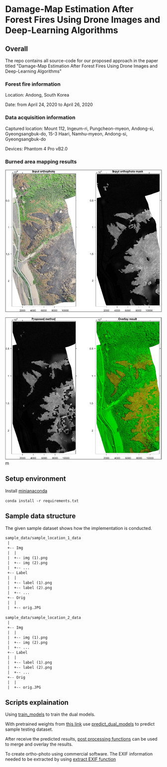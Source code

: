 # Damage-Map Estimation After Forest Fires Using Drone Images and Deep-Learning Algorithms

## Overall
The repo contains all source-code for our proposed approach in the paper titled "Damage-Map Estimation After Forest Fires Using Drone Images and Deep-Learning Algorithms"
### Forest fire information
Location: Andong, South Korea 

Date: from April 24, 2020 to April 26, 2020
### Data acquisition information
Captured location: Mount 112, Ingeum-ri, Pungcheon-myeon, Andong-si, Gyeongsangbuk-do, 15-3 Haari, Namhu-myeon, Andong-si, Gyeongsangbuk-do

Devices: Phantom 4 Pro vB2.0

### Burned area mapping results
![](figure/map_1.PNG)

![](figure/map_2.PNG)
m
## Setup environment

Install [minianaconda](https://docs.conda.io/en/latest/miniconda.html)

`conda install -r requirements.txt`

## Sample data structure 
The given sample dataset shows how the implementation is conducted.
```
sample_data/sample_location_1_data
 |
 +-- Img
 |  |
 |  +-- img (1).png
 |  +-- img (2).png
 |  +-- ...
 +-- Label
 |  |
 |  +-- label (1).png
 |  +-- label (2).png
 |  +-- ...
 +-- Orig
 |  |
 |  +-- orig.JPG

sample_data/sample_location_2_data
 |
 +-- Img
 |  |
 |  +-- img (1).png
 |  +-- img (2).png
 |  +-- ...
 +-- Label
 |  |
 |  +-- label (1).png
 |  +-- label (2).png
 |  +-- ...
 +-- Orig
 |  |
 |  +-- orig.JPG
```

## Scripts explaination
Using [train_models](train_models.ipynb) to train the dual models.

With pretrained weights from [this link](https://drive.google.com/drive/folders/1SAv41CwAtO8iWP3WWP2_t4xNfaHiuOFr?usp=sharing)
use [predict_dual_models](predict_dual_models.ipynb) to predict sample testing dataset.

After receive the predicted results, [post processing functions](post_processing_functions.mlx) can be used to merge and overlay the results.

To create ortho-photo using commercial software. The EXIF information needed to be extracted by using [extract EXIF function](extract_EXIF.ipynb)
